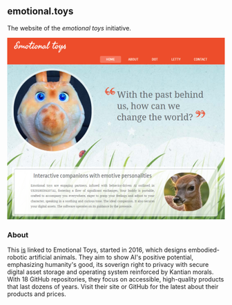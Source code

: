 ## emotional.toys

The website of the _emotional toys_ initiative.

![current](/images/current.png)

### About

This [is](https://emotional.toys) linked to Emotional Toys, started in 2016, which designs embodied-robotic artificial animals. They aim to show AI's positive potential, emphasizing humanity's good, its soverign right to privacy with secure digital asset storage and operating system reinforced by Kantian morals. With 18 GitHub repositories, they focus on accessible, high-quality products that last dozens of years. Visit their site or GitHub for the latest about their products and prices.